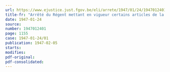 ```yaml
---
url: https://www.ejustice.just.fgov.be/eli/arrete/1947/01/24/1947012401/justel
title-fr: "Arrêté du Régent mettant en vigueur certains articles de la loi portant création d'un Conseil d'Etat"
date: 1947-01-24
source:
number: 1947012401
page: 1155
case: 1947-01-24/01
publication: 1947-02-05
starts:
modifies:
pdf-original:
pdf-consolidated:
---
```


